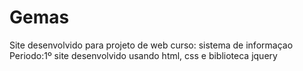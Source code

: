 # Gemas
Site desenvolvido para projeto de web
curso: sistema de informaçao
Periodo:1º
site desenvolvido usando html, css e biblioteca jquery
